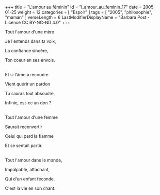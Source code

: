 +++
title = "L'amour au féminin"
id = "l_amour_au_feminin_17"
date = 2005-01-25
weight = 12
categories = [ "Espoir" ]
tags = [ "2005", "philosophie", "maman" ]
verseLength = 6
LastModifierDisplayName = "Barbara Post - Licence CC BY-NC-ND 4.0"
+++

Tout l'amour d'une mère

Je l'entends dans ta voix,

La confiance sincère,

Ton coeur en ses envois.

 \
Et si l'âme à recoudre

Vient quérir un pardon

Tu sauras tout absoudre,

Infinie, est-ce un don ?

 \
Tout l'amour d'une femme

Saurait reconvertir

Celui qui perd la flamme

Et se sentait partir.

 \
Tout l'amour dans le monde,

Impalpable, attachant,

Qui d'un enfant féconde,

C'est la vie en son chant.
